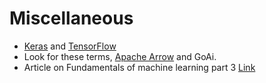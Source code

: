 # Miscellaneous
* [Keras](https://keras.io/) and [TensorFlow](https://www.tensorflow.org/api_docs)
* Look for these terms, [Apache Arrow](https://arrow.apache.org/) and GoAi.
* Article on Fundamentals of machine learning part 3 [Link](https://towardsdatascience.com/fundamentals-of-machine-learning-part-3-b305933f00cd#:~:text=Mutual%20Information.,the%20variables%20increase%20in%20redundancy.)
